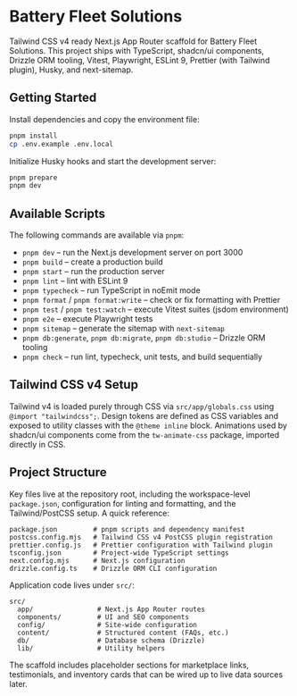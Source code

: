 # Battery Fleet Solutions

Tailwind CSS v4 ready Next.js App Router scaffold for Battery Fleet Solutions. This project ships with TypeScript, shadcn/ui components, Drizzle ORM tooling, Vitest, Playwright, ESLint 9, Prettier (with Tailwind plugin), Husky, and next-sitemap.

## Getting Started

Install dependencies and copy the environment file:

```bash
pnpm install
cp .env.example .env.local
```

Initialize Husky hooks and start the development server:

```bash
pnpm prepare
pnpm dev
```

## Available Scripts

The following commands are available via `pnpm`:

- `pnpm dev` – run the Next.js development server on port 3000
- `pnpm build` – create a production build
- `pnpm start` – run the production server
- `pnpm lint` – lint with ESLint 9
- `pnpm typecheck` – run TypeScript in noEmit mode
- `pnpm format` / `pnpm format:write` – check or fix formatting with Prettier
- `pnpm test` / `pnpm test:watch` – execute Vitest suites (jsdom environment)
- `pnpm e2e` – execute Playwright tests
- `pnpm sitemap` – generate the sitemap with `next-sitemap`
- `pnpm db:generate`, `pnpm db:migrate`, `pnpm db:studio` – Drizzle ORM tooling
- `pnpm check` – run lint, typecheck, unit tests, and build sequentially

## Tailwind CSS v4 Setup

Tailwind v4 is loaded purely through CSS via `src/app/globals.css` using `@import "tailwindcss";`. Design tokens are defined as CSS variables and exposed to utility classes with the `@theme inline` block. Animations used by shadcn/ui components come from the `tw-animate-css` package, imported directly in CSS.

## Project Structure

Key files live at the repository root, including the workspace-level `package.json`, configuration for linting and formatting, and the Tailwind/PostCSS setup. A quick reference:

```
package.json         # pnpm scripts and dependency manifest
postcss.config.mjs   # Tailwind CSS v4 PostCSS plugin registration
prettier.config.js   # Prettier configuration with Tailwind plugin
tsconfig.json        # Project-wide TypeScript settings
next.config.mjs      # Next.js configuration
drizzle.config.ts    # Drizzle ORM CLI configuration
```

Application code lives under `src/`:

```
src/
  app/                # Next.js App Router routes
  components/         # UI and SEO components
  config/             # Site-wide configuration
  content/            # Structured content (FAQs, etc.)
  db/                 # Database schema (Drizzle)
  lib/                # Utility helpers
```

The scaffold includes placeholder sections for marketplace links, testimonials, and inventory cards that can be wired up to live data sources later.
